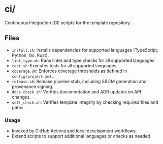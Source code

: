 # ci/

Continuous Integration (CI) scripts for the template repository.

## Files
- `install.sh`: Installs dependencies for supported languages (TypeScript, Python, Go, Rust).
- `lint_type.sh`: Runs linter and type checks for all supported languages.
- `test.sh`: Executes tests for all supported languages.
- `coverage.sh`: Enforces coverage thresholds as defined in `config/project.yml`.
- `release.sh`: Release pipeline stub, including SBOM generation and provenance signing.
- `docs_check.sh`: Verifies documentation and ADR updates on API changes.
- `self_check.sh`: Verifies template integrity by checking required files and paths.

### Usage
- Invoked by GitHub Actions and local development workflows.
- Extend scripts to support additional languages or checks as needed.
